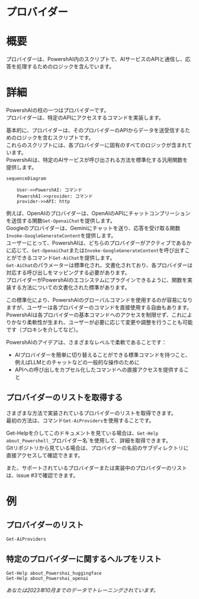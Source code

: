 ﻿# プロバイダー  

# 概要 <!--! @#Short -->  

プロバイダーは、PowershAI内のスクリプトで、AIサービスのAPIと通信し、応答を処理するためのロジックを含んでいます。  

# 詳細 <!--! @#Long -->  

PowershAIの柱の一つはプロバイダーです。  
プロバイダーは、特定のAPIにアクセスするコマンドを実装します。  

基本的に、プロバイダーは、そのプロバイダーのAPIからデータを送受信するためのロジックを含むスクリプトです。  
これらのスクリプトには、各プロバイダーに固有のすべてのロジックが含まれています。  
PowershAIは、特定のAIサービスが呼び出される方法を標準化する汎用関数を提供します。  

```mermaid 
sequenceDiagram  

    User->>PowershAI: コマンド  
    PowershAI->>provider: コマンド  
    provider->>API: http  
```  

例えば、OpenAIのプロバイダーは、OpenAIのAPIにチャットコンプリーションを送信する関数`Get-OpenaiChat`を提供します。  
Googleのプロバイダーは、Geminiにチャットを送り、応答を受け取る関数`Invoke-GoogleGenerateContent`を提供します。  
ユーザーにとって、PowershAIは、どちらのプロバイダーがアクティブであるかに応じて、`Get-OpenaiChat`または`Invoke-GoogleGenerateContent`を呼び出すことができるコマンド`Get-AiChat`を提供します。  
`Get-AiChat`のパラメーターは標準化され、文書化されており、各プロバイダーは対応する呼び出しをマッピングする必要があります。  
プロバイダーがPowershAIのエコシステムにプラグインできるように、関数を実装する方法についての文書化された標準があります。  

この標準化により、PowershAIのグローバルコマンドを使用するのが容易になりますが、ユーザーは各プロバイダーのコマンドを直接使用する自由もあります。  
PowershAIは各プロバイダーの基本コマンドへのアクセスを制限せず、これによりかなり柔軟性が生まれ、ユーザーが必要に応じて変更や調整を行うことも可能です（プロキシを介してなど）。  

PowershAIのアイデアは、さまざまなレベルで柔軟であることです：  

- AIプロバイダーを簡単に切り替えることができる標準コマンドを持つこと、例えばLLMとのチャットなどの一般的な操作のために  
- APIへの呼び出しをカプセル化したコマンドへの直接アクセスを提供すること  

## プロバイダーのリストを取得する  

さまざまな方法で実装されているプロバイダーのリストを取得できます。  
最初の方法は、コマンド`Get-AiProviders`を使用することです。  

Get-Helpを介してこのドキュメントを見ている場合は、`Get-Help about_Powershell_`プロバイダー名`を使用して、詳細を取得できます。  
Gitリポジトリから見ている場合は、プロバイダーの名前のサブディレクトリに直接アクセスして確認できます。  

また、サポートされているプロバイダーまたは実装中のプロバイダーのリストは、issue #3で確認できます。  

# 例 <!--! @#Ex -->  

## プロバイダーのリスト  

```powershell  
Get-AiProviders  
```  

## 特定のプロバイダーに関するヘルプをリスト  

```
Get-Help about_Powershai_huggingface  
Get-Help about_Powershai_openai  
```  


_あなたは2023年10月までのデータでトレーニングされています。_
